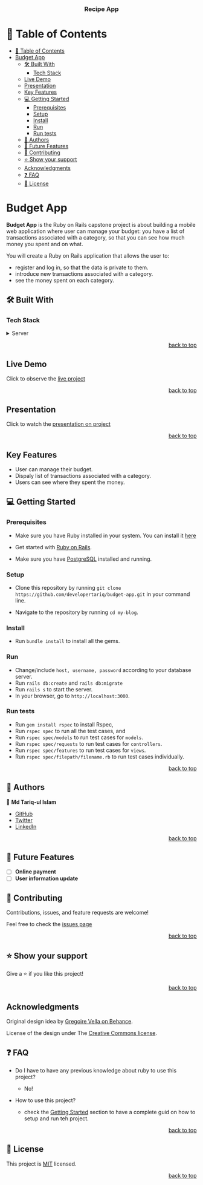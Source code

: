 <a name="readme-top"></a>

<div align="center">
  <h3><b>Recipe App</b></h3>
</div>

<!-- TABLE OF CONTENTS -->

# 📗 Table of Contents

- [📗 Table of Contents](#-table-of-contents)
- [Budget App ](#budget-app-)
  - [🛠 Built With ](#-built-with-)
    - [Tech Stack ](#tech-stack-)
  - [Live Demo ](#live-demo-)
  - [Presentation ](#presentation-)
  - [Key Features ](#key-features-)
  - [💻 Getting Started ](#-getting-started-)
    - [Prerequisites](#prerequisites)
    - [Setup](#setup)
    - [Install](#install)
    - [Run](#run)
    - [Run tests](#run-tests)
  - [👥 Authors ](#-authors-)
  - [🔭 Future Features ](#-future-features-)
  - [🤝 Contributing ](#-contributing-)
  - [⭐️ Show your support ](#️-show-your-support-)
  - [Acknowledgments](#acknowledgments)
  - [❓ FAQ ](#-faq-)
  - [📝 License ](#-license-)

<!-- PROJECT DESCRIPTION -->

# Budget App <a name="about-project"></a>

**Budget App** is the Ruby on Rails capstone project is about building a mobile web application where user can manage your budget: you have a list of transactions associated with a category, so that you can see how much money you spent and on what.

You will create a Ruby on Rails application that allows the user to:

- register and log in, so that the data is private to them.
- introduce new transactions associated with a category.
- see the money spent on each category.

## 🛠 Built With <a name="built-with"></a>

### Tech Stack <a name="tech-stack"></a>

<details>
  <summary>Server</summary>
  <ul>
    <li><a href="https://www.ruby-lang.org/en/">Ruby</a></li>
    <li><a href="https://rubyonrails.org/">Ruby on Rails</a></li>
    <li><a href="https://www.postgresql.org/">Postgresql</a></li>
  </ul>
</details>

<p align="right"><a href="#readme-top">back to top</a></p>

<!-- Live demo -->

## Live Demo <a name="live-demo"></a>

Click to observe the [live project]()

<p align="right"><a href="#readme-top">back to top</a></p>

<!-- Live demo -->

## Presentation <a name="live-presentation"></a>

Click to watch the [presentation on project]()

<p align="right"><a href="#readme-top">back to top</a></p>

<!-- Key Features -->

## Key Features <a name="key-features"></a>

- User can manage their budget.
- Dispaly list of transactions associated with a category.
- Users can see where they spent the money.

<!-- GETTING STARTED -->

## 💻 Getting Started <a name="getting-started"></a>

### Prerequisites

- Make sure you have Ruby installed in your system. You can install it [here](https://www.ruby-lang.org/en/documentation/installation/)

- Get started with [Ruby on Rails](https://guides.rubyonrails.org/getting_started.html).

- Make sure you have [PostgreSQL](https://www.postgresql.org/) installed and running.

### Setup

- Clone this repository by running `git clone https://github.com/developertariq/budget-app.git` in your command line.

- Navigate to the repository by running `cd my-blog`.

### Install

- Run `bundle install` to install all the gems.

### Run

- Change/include `host, username, password` according to your database server.
- Run `rails db:create` and `rails db:migrate`
- Run `rails s` to start the server.
- In your browser, go to `http://localhost:3000`.

### Run tests

- Run `gem install rspec` to install Rspec,
- Run `rspec spec` to run all the test cases, and
- Run `rspec spec/models` to run test cases for `models`.
- Run `rspec spec/requests` to run test cases for `controllers`.
- Run `rspec spec/features` to run test cases for `views`.
- Run `rspec spec/filepath/filename.rb` to run test cases individually.

<p align="right"><a href="#readme-top">back to top</a></p>

<!-- AUTHORS -->

## 👥 Authors <a name="authors"></a>

👤 **Md Tariq-ul Islam**

- [GitHub](https://github.com/dmambo)
- [Twitter](https://twitter.com/kingibro345)
- [LinkedIn](https://www.linkedin.com/in/dmambo/)

<p align="right"><a href="#readme-top">back to top</a></p>

<!-- FUTURE FEATURES -->

## 🔭 Future Features <a name="future-features"></a>

- [ ] **Online payment**
- [ ] **User information update**

<!-- CONTRIBUTING -->

## 🤝 Contributing <a name="contributing"></a>

Contributions, issues, and feature requests are welcome!

Feel free to check the [issues page](https://github.com/developertariq/budget-app/issues)

<p align="right"><a href="#readme-top">back to top</a></p>

<!-- SUPPORT -->

## ⭐️ Show your support <a name="support"></a>

Give a ⭐️ if you like this project!

<p align="right"><a href="#readme-top">back to top</a></p>

## Acknowledgments

Original design idea by [Gregoire Vella on Behance](https://www.behance.net/gregoirevella).

License of the design under The [Creative Commons license](https://creativecommons.org/licenses/by-nc/4.0/).

<!-- FAQ (optional) -->

## ❓ FAQ <a name="faq"></a>

- Do I have to have any previous knowledge about ruby to use this project?

  - No!

- How to use this project?
  - check the [Getting Started](#getting-started) section to have a complete guid on how to setup and run teh project.

<p align="right"><a href="#readme-top">back to top</a></p>

<!-- LICENSE -->

## 📝 License <a name="license"></a>

This project is [MIT](./LICENSE) licensed.

<p align="right"><a href="#readme-top">back to top</a></p>
